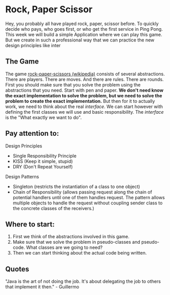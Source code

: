 # Rock, Paper Scissor
Hey, you probably all have played rock, paper, scissor before. To quickly decide who pays, who goes first, or who get the first service in Ping Pong. 
This week we will build a simple Application where we can play this game. But we create in such a professional way that we can practice the new design principles like inter
## The Game
The game [rock-paper-scissors (wikipedia)](https://en.wikipedia.org/wiki/Rock%E2%80%93paper%E2%80%93scissors) consists of several abstractions. There are players. There are moves. And there are rules. There are rounds. First you should make sure that you solve the problem using the abstractions that you need. Start with pen and paper. 
**We don't need know the exact implementation to solve the problem, but we need to solve the problem to create the exact implementation.** But then for it to actually work, we need to think about the real *interface*. We can start however with defining the first classes we will use and basic responsibility.
The _interface_ is the "What exactly we want to do". 

## Pay attention to:
Design Principles
* Single Responsibility Principle
* KISS (Keep it simple, stupid)
* DRY (Don't Repeat Yourself)

Design Patterns
* Singleton (restricts the instantiation of a class to one object)
* Chain of Responsibility (allows passing request along the chain of potential handlers until one of them handles request. The pattern allows multiple objects to handle the request without coupling sender class to the concrete classes of the receivers.)

## Where to start:
1. First we think of the abstractions involved in this game. 
2. Make sure that we solve the problem in pseudo-classes and pseudo-code. What classes are we going to need?
3. Then we can start thinking about the actual code being written.

## Quotes
"Java is the art of not doing the job. It's about delegating the job to others that implement it then." - Guillermo
